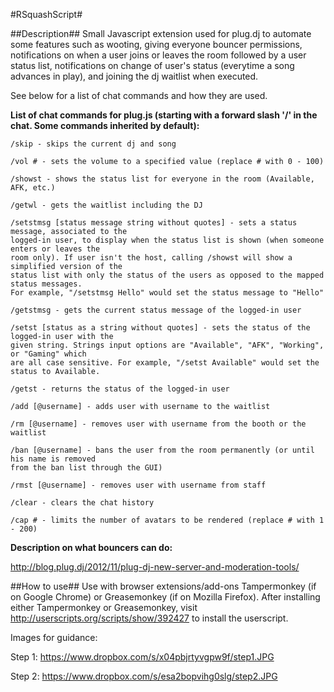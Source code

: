 #RSquashScript#

##Description##
Small Javascript extension used for plug.dj to automate some features such as wooting, giving everyone bouncer permissions, notifications on when a user joins or leaves the room followed by a user status list, notifications on change of user's status (everytime a song advances in play), and joining the dj waitlist when executed. 

See below for a list of chat commands and how they are used.


**List of chat commands for plug.js (starting with a forward slash '/' in the chat. Some commands inherited by default):**

    /skip - skips the current dj and song

    /vol # - sets the volume to a specified value (replace # with 0 - 100)

    /showst - shows the status list for everyone in the room (Available, AFK, etc.)

    /getwl - gets the waitlist including the DJ

    /setstmsg [status message string without quotes] - sets a status message, associated to the 
    logged-in user, to display when the status list is shown (when someone enters or leaves the 
    room only). If user isn't the host, calling /showst will show a simplified version of the 
    status list with only the status of the users as opposed to the mapped status messages. 
    For example, "/setstmsg Hello" would set the status message to "Hello"

    /getstmsg - gets the current status message of the logged-in user

    /setst [status as a string without quotes] - sets the status of the logged-in user with the 
    given string. Strings input options are "Available", "AFK", "Working", or "Gaming" which
    are all case sensitive. For example, "/setst Available" would set the status to Available.

    /getst - returns the status of the logged-in user

    /add [@username] - adds user with username to the waitlist

    /rm [@username] - removes user with username from the booth or the waitlist

    /ban [@username] - bans the user from the room permanently (or until his name is removed 
    from the ban list through the GUI)

    /rmst [@username] - removes user with username from staff

    /clear - clears the chat history

    /cap # - limits the number of avatars to be rendered (replace # with 1 - 200) 



**Description on what bouncers can do:**

http://blog.plug.dj/2012/11/plug-dj-new-server-and-moderation-tools/

##How to use##
Use with browser extensions/add-ons Tampermonkey (if on Google Chrome) or Greasemonkey (if on Mozilla Firefox). After installing 
either Tampermonkey or Greasemonkey, visit http://userscripts.org/scripts/show/392427 to install the userscript.

Images for guidance:

Step 1: https://www.dropbox.com/s/x04pbjrtyvgpw9f/step1.JPG

Step 2: https://www.dropbox.com/s/esa2bopvihg0slg/step2.JPG
